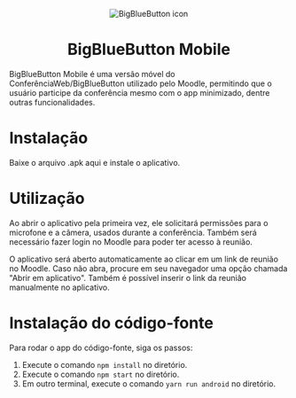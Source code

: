<p align="center">
  <img src="https://github.com/Matheuschn/big-blue-button-mobile/blob/main/ios/BigBlueButtonMobile/Images.xcassets/AppIcon.appiconset/180.png?raw=true" alt="BigBlueButton icon" class="center"> 
</p>
<h1 align="center">
  BigBlueButton Mobile
</h1>
BigBlueButton Mobile é uma versão móvel do ConferênciaWeb/BigBlueButton utilizado pelo Moodle,
permitindo que o usuário participe da conferência mesmo com o app minimizado, dentre outras funcionalidades.

# Instalação
Baixe o arquivo .apk aqui e instale o aplicativo.

# Utilização
Ao abrir o aplicativo pela primeira vez, ele solicitará permissões para o microfone e a câmera, usados durante a conferência.
Também será necessário fazer login no Moodle para poder ter acesso à reunião.

O aplicativo será aberto automaticamente ao clicar em um link de reunião no Moodle. Caso não abra, procure em seu navegador uma opção chamada "Abrir em aplicativo".
Também é possível inserir o link da reunião manualmente no aplicativo.

# Instalação do código-fonte
Para rodar o app do código-fonte, siga os passos:
  1. Execute o comando `npm install` no diretório.
  2. Execute o comando `npm start` no diretório.
  3. Em outro terminal, execute o comando `yarn run android` no diretório.
